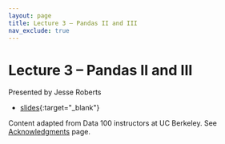 ```yaml
---
layout: page
title: Lecture 3 – Pandas II and III
nav_exclude: true
---
```


# Lecture 3 – Pandas II and III

Presented by Jesse Roberts

- [slides](https://docs.google.com/presentation/d/1uYlVZBingyLPqwZ_xjLqX3BG9wk70ZvL_Lr0-T6sWkI/edit?usp=sharing){:target="_blank"}
<!-- - [code](https://data100.datahub.berkeley.edu/hub/user-redirect/git-pull?repo=https%3A%2F%2Fgithub.com%2FDS-100%2Ffa24-student&urlpath=tree%2Ffa24-student%2Flecture%2Flec03%2Flec03.ipynb&branch=main){:target="_blank"}
- [code HTML](../../resources/assets/lectures/lec03/lec03.html){:target="_blank"}
- [recording](https://youtu.be/-UDZZZ7Xgc0) -->


Content adapted from Data 100 instructors at UC Berkeley. See [Acknowledgments](../../acks) page.